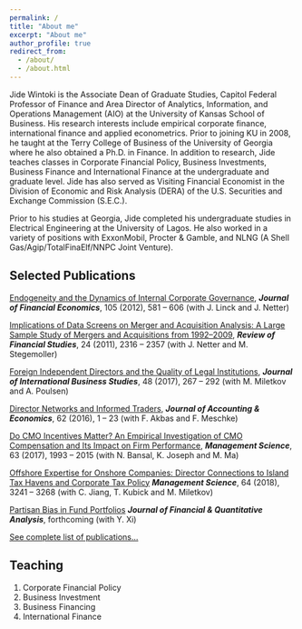 ```yaml
---
permalink: /
title: "About me"
excerpt: "About me"
author_profile: true
redirect_from: 
  - /about/
  - /about.html
---
```


Jide Wintoki is the Associate Dean of Graduate Studies, Capitol Federal Professor of Finance and Area Director of Analytics, Information, and Operations Management (AIO) at the University of Kansas School of Business. His research interests include empirical corporate finance, international finance and applied econometrics. Prior to joining KU in 2008, he taught at the Terry College of Business of the University of Georgia where he also obtained a Ph.D. in Finance. In addition to research, Jide teaches classes in Corporate Financial Policy, Business Investments, Business Finance and International Finance at the undergraduate and graduate level. Jide has also served as Visiting Financial Economist in the Division of Economic and Risk Analysis (DERA) of the U.S. Securities and Exchange Commission (S.E.C.).

Prior to his studies at Georgia, Jide completed his undergraduate studies in Electrical Engineering at the University of Lagos. He also worked in a variety of positions with ExxonMobil, Procter & Gamble, and NLNG (A Shell Gas/Agip/TotalFinaElf/NNPC Joint Venture).


Selected Publications
------
[Endogeneity and the Dynamics of Internal Corporate Governance](http://dx.doi.org/10.1016/j.jfineco.2012.03.005), 
_**Journal of Financial Economics**_, 105 (2012), 581 – 606 (with J. Linck and J. Netter)


[Implications of Data Screens on Merger and Acquisition Analysis: A Large Sample Study of Mergers and Acquisitions from 1992–2009](http://dx.doi.org/10.1093/rfs/hhr010), _**Review of Financial Studies**_, 24 (2011), 2316 – 2357 (with J. Netter and M. Stegemoller)


[Foreign Independent Directors and the Quality of Legal Institutions](http://dx.doi.org/10.1057/s41267-016-0033-0),
_**Journal of International Business Studies**_, 48 (2017), 267 – 292 (with M. Miletkov and A. Poulsen)


[Director Networks and Informed Traders](http://dx.doi.org/10.1016/j.jacceco.2016.03.003), 
_**Journal of Accounting & Economics**_, 62 (2016), 1 – 23 (with F. Akbas and F. Meschke)


[Do CMO Incentives Matter? An Empirical Investigation of CMO Compensation and Its Impact on Firm Performance](http://dx.doi.org/10.1287/mnsc.2015.2418),
_**Management Science**_, 63 (2017), 1993 – 2015 (with N. Bansal, K. Joseph and M. Ma)


[Offshore Expertise for Onshore Companies: Director Connections to Island Tax Havens and Corporate Tax Policy](http://dx.doi.org/10.1287/mnsc.2017.2776) 
_**Management Science**_, 64 (2018), 3241 – 3268 (with C. Jiang, T. Kubick and M. Miletkov)


[Partisan Bias in Fund Portfolios](https://dx.doi.org/10.2139/ssrn.2933270) 
_**Journal of Financial & Quantitative Analysis**_, forthcoming (with Y. Xi)


[See complete list of publications...](https://mbwintoki.github.io/publications)


Teaching
------
1. Corporate Financial Policy
1. Business Investment 
1. Business Financing
1. International Finance


